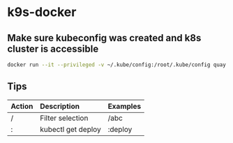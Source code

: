 # k9s-docker
## Make sure kubeconfig was created and k8s cluster is accessible
```bash
docker run --it --privileged -v ~/.kube/config:/root/.kube/config quay.io/derailed/k9s
```

## Tips
| Action        | Description        | Examples |
| :---          | :---               | :---     |
| /<keyword>    | Filter selection   | /abc     |
| :<searchword> | kubectl get deploy | :deploy  |
